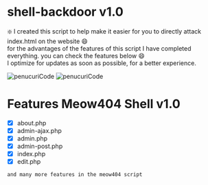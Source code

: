 # shell-backdoor v1.0

:sparkle: I created this script to help make it easier for you to directly attack index.html on the website :smile:<br>
for the advantages of the features of this script I have completed everything. you can check the features below :smile:<br>
I optimize for updates as soon as possible, for a better experience.

![penucuriCode](https://github.com/penucuriCode/shell-backdoor/blob/main/ss1.PNG)
![penucuriCode](https://github.com/penucuriCode/shell-backdoor/blob/main/Spoiler02.PNG)

# Features Meow404 Shell v1.0
- [x] about.php
- [x] admin-ajax.php
- [x] admin.php
- [x] admin-post.php
- [x] index.php
- [x] edit.php
```
and many more features in the meow404 script
